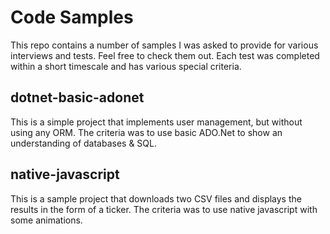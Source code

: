 # Code Samples

This repo contains a number of samples I was asked to provide for various interviews and tests.  Feel free to check them out.  Each test was completed within a short timescale and has various special criteria.

## dotnet-basic-adonet

This is a simple project that implements user management, but without using any ORM.  The criteria was to use basic ADO.Net to show an understanding of databases & SQL.

## native-javascript

This is a sample project that downloads two CSV files and displays the results in the form of a ticker.  The criteria was to use native javascript with some animations.
